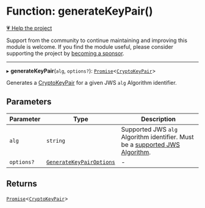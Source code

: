 # Function: generateKeyPair()

[💗 Help the project](https://github.com/sponsors/panva)

Support from the community to continue maintaining and improving this module is welcome. If you find the module useful, please consider supporting the project by [becoming a sponsor](https://github.com/sponsors/panva).

***

▸ **generateKeyPair**(`alg`, `options?`): [`Promise`](https://developer.mozilla.org/docs/Web/JavaScript/Reference/Global_Objects/Promise)\<[`CryptoKeyPair`](../interfaces/CryptoKeyPair.md)\>

Generates a [CryptoKeyPair](../interfaces/CryptoKeyPair.md) for a given JWS `alg` Algorithm identifier.

## Parameters

| Parameter | Type | Description |
| ------ | ------ | ------ |
| `alg` | `string` | Supported JWS `alg` Algorithm identifier. Must be a [supported JWS Algorithm](../type-aliases/JWSAlgorithm.md). |
| `options?` | [`GenerateKeyPairOptions`](../interfaces/GenerateKeyPairOptions.md) | - |

## Returns

[`Promise`](https://developer.mozilla.org/docs/Web/JavaScript/Reference/Global_Objects/Promise)\<[`CryptoKeyPair`](../interfaces/CryptoKeyPair.md)\>
